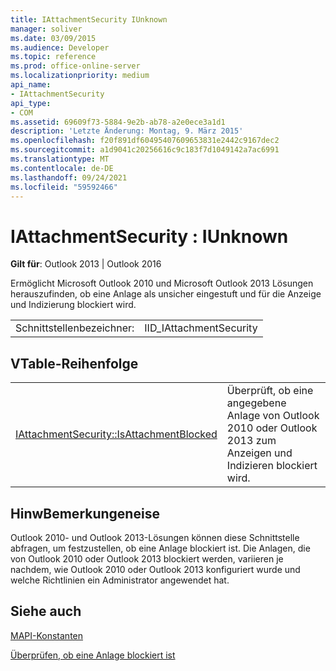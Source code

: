 ```yaml
---
title: IAttachmentSecurity IUnknown
manager: soliver
ms.date: 03/09/2015
ms.audience: Developer
ms.topic: reference
ms.prod: office-online-server
ms.localizationpriority: medium
api_name:
- IAttachmentSecurity
api_type:
- COM
ms.assetid: 69609f73-5884-9e2b-ab78-a2e0ece3a1d1
description: 'Letzte Änderung: Montag, 9. März 2015'
ms.openlocfilehash: f20f891df60495407609653831e2442c9167dec2
ms.sourcegitcommit: a1d9041c20256616c9c183f7d1049142a7ac6991
ms.translationtype: MT
ms.contentlocale: de-DE
ms.lasthandoff: 09/24/2021
ms.locfileid: "59592466"
---
```

# <a name="iattachmentsecurity--iunknown"></a>IAttachmentSecurity : IUnknown

  
  
**Gilt für**: Outlook 2013 | Outlook 2016 
  
Ermöglicht Microsoft Outlook 2010 und Microsoft Outlook 2013 Lösungen herauszufinden, ob eine Anlage als unsicher eingestuft und für die Anzeige und Indizierung blockiert wird.
  
|||
|:-----|:-----|
|Schnittstellenbezeichner:  <br/> |IID_IAttachmentSecurity  <br/> |
   
## <a name="vtable-order"></a>VTable-Reihenfolge

|||
|:-----|:-----|
|[IAttachmentSecurity::IsAttachmentBlocked](iattachmentsecurity-isattachmentblocked.md) <br/> |Überprüft, ob eine angegebene Anlage von Outlook 2010 oder Outlook 2013 zum Anzeigen und Indizieren blockiert wird.  <br/> |
   
## <a name="remarks"></a>HinwBemerkungeneise

Outlook 2010- und Outlook 2013-Lösungen können diese Schnittstelle abfragen, um festzustellen, ob eine Anlage blockiert ist. Die Anlagen, die von Outlook 2010 oder Outlook 2013 blockiert werden, variieren je nachdem, wie Outlook 2010 oder Outlook 2013 konfiguriert wurde und welche Richtlinien ein Administrator angewendet hat.
  
## <a name="see-also"></a>Siehe auch



[MAPI-Konstanten](mapi-constants.md)
  
[Überprüfen, ob eine Anlage blockiert ist](how-to-verify-an-attachment-is-blocked.md)

